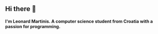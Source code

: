 ## Hi there 👋
#### I'm Leonard Martinis. A computer science student from Croatia with a passion for programming.  

